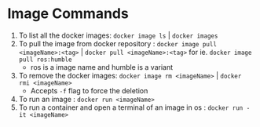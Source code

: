 # Image Commands

1. To list all the docker images: `docker image ls` | `docker images`
2. To pull the image from docker repository : `docker image pull <imageName>:<tag>` | `docker pull <imageName>:<tag>`
     for ie. `docker image pull ros:humble` 
     - ros is a image name and humble is a variant
3. To remove the docker images: `docker image rm <imageName>` | `docker rmi <imageName>`
     - Accepts `-f` flag to force the deletion
4. To run an image : `docker run <imageName>`
5. To run a container and open a terminal of an image in os : `docker run -it <imageName>`
